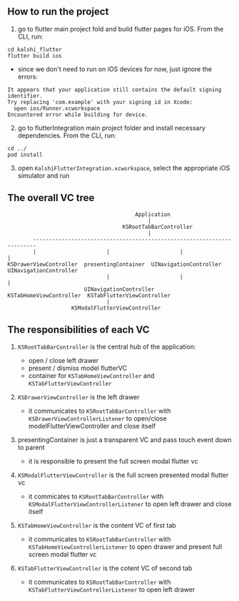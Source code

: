 ## How to run the project
1. go to flutter main project fold and build flutter pages for iOS. From the CLI, run:
```
cd kalshi_flutter
flutter build ios
```
- since we don't need to run on iOS devices for now, just ignore the errors:
```
It appears that your application still contains the default signing identifier.
Try replacing 'com.example' with your signing id in Xcode:
  open ios/Runner.xcworkspace
Encountered error while building for device.
```
2. go to flutterIntegration main project folder and install necessary dependencies. From the CLI, run:
```
cd ../
pod install
```
3. open `KalshiFlutterIntegration.xcworkspace`, select the appropriate iOS simulator and run


## The overall VC tree


```
                                        Application
                                            |
                                    KSRootTabBarController
                                            |
        -----------------------------------------------------------------------
        |                      |                      |                       |
KSDrawerViewController  presentingContainer  UINavigationController  UINavigationController
                               |                      |                       | 
                        UINavigationController  KSTabHomeViewController  KSTabFlutterViewController
                               |
                    KSModalFlutterViewController

```

## The responsibilities of each VC
1. `KSRootTabBarController` is the central hub of the application: 
    - open / close left drawer
    - present / dismiss model flutterVC
    - container for `KSTabHomeViewController` and `KSTabFlutterViewController`

2. `KSDrawerViewController` is the left drawer
    - it communicates to `KSRootTabBarController` with `KSDrawerViewControllerListener` to open/close modelFlutterViewController and close itself

3. presentingContainer is just a transparent VC and pass touch event down to parent
    - it is responsible to present the full screen modal flutter vc

4. `KSModalFlutterViewController` is the full screen presented modal flutter vc
    - it commicates to `KSRootTabBarController` with `KSModalFlutterViewControllerListener` to open left drawer and close itself

5. `KSTabHomeViewController` is the content VC of first tab
    - it communicates to `KSRootTabBarController` with `KSTabHomeViewControllerListener` to open drawer and present full screen modal flutter vc

6. `KSTabFlutterViewController` is the cotent VC of second tab
    - it communicates to `KSRootTabBarController` with `KSTabFlutterViewControllerListener` to open left drawer


